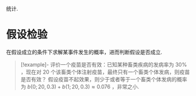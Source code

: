 统计.

# 假设检验

在假设成立的条件下求解某事件发生的概率，进而判断假设是否成立.

>[!example]- 评价一个疫苗是否有效：已知某种畜类疾病的发病率为 $30\%$ ，现在对 $20$ 个该畜类个体注射疫苗，最终只有一个畜类个体发病，则疫苗是否有效？
>假设疫苗不起效果，则少于或者等于一个畜类个体发病的概率为 $b(0;20,0.3)+b(1;20,0.3)\approx0.076$ ，非常之小.

